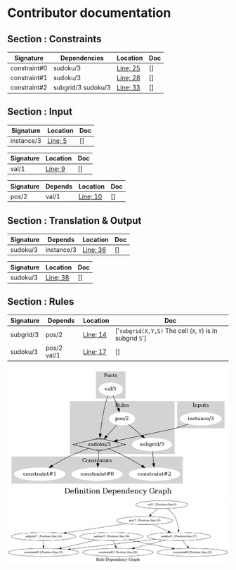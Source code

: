 
# Contributor documentation
## Section : Constraints

| **Signature** | **Dependencies** | **Location** | **Doc** |
|---------------|------------------|--------------|---------|
| constraint#0 | sudoku/3 | [Line; 25](https://github.com/Owrel/clindoc/blob/master/examples/sudoku_without_user_doc.lp#L25) | [] |
| constraint#1 | sudoku/3 | [Line; 28](https://github.com/Owrel/clindoc/blob/master/examples/sudoku_without_user_doc.lp#L28) | [] |
| constraint#2 | subgrid/3 sudoku/3 | [Line; 33](https://github.com/Owrel/clindoc/blob/master/examples/sudoku_without_user_doc.lp#L33) | [] |

## Section : Input

| **Signature** | **Location** | **Doc** |
|---------------|--------------|---------|
| instance/3 | [Line; 5](https://github.com/Owrel/clindoc/blob/master/examples/sudoku_without_user_doc.lp#L5) | [] |


| **Signature** | **Location** | **Doc** |
|---------------|--------------|---------|
| val/1 | [Line; 9](https://github.com/Owrel/clindoc/blob/master/examples/sudoku_without_user_doc.lp#L9) | [] |


| **Signature** | **Depends** | **Location** | **Doc** |
|---------------|-------------|--------------|---------|
| pos/2 | val/1 | [Line; 10](https://github.com/Owrel/clindoc/blob/master/examples/sudoku_without_user_doc.lp#L10) | [] |

## Section : Translation & Output

| **Signature** | **Depends** | **Location** | **Doc** |
|---------------|-------------|--------------|---------|
| sudoku/3 | instance/3 | [Line; 36](https://github.com/Owrel/clindoc/blob/master/examples/sudoku_without_user_doc.lp#L36) | [] |


| **Signature** | **Location** | **Doc** |
|---------------|--------------|---------|
| sudoku/3 | [Line; 38](https://github.com/Owrel/clindoc/blob/master/examples/sudoku_without_user_doc.lp#L38) | [] |

## Section : Rules

| **Signature** | **Depends** | **Location** | **Doc** |
|---------------|-------------|--------------|---------|
| subgrid/3 | pos/2 | [Line; 14](https://github.com/Owrel/clindoc/blob/master/examples/sudoku_without_user_doc.lp#L14) | ['`subgrid(X,Y,S)` The cell (`X`, `Y`) is in subgrid `S`'] |
| sudoku/3 | pos/2 val/1 | [Line; 17](https://github.com/Owrel/clindoc/blob/master/examples/sudoku_without_user_doc.lp#L17) | [] |


![Definition Dependency Graph](DefinitionDependencyGraph.png)
![Rule Dependency Graph](RuleDependencyGraph.svg)